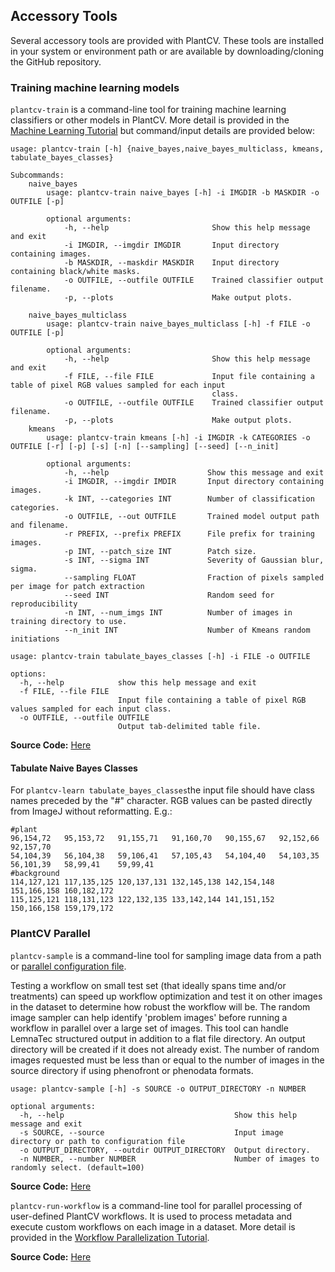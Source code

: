 ## Accessory Tools

Several accessory tools are provided with PlantCV. These tools are installed in your system or environment path or are
available by downloading/cloning the GitHub repository.

### Training machine learning models

`plantcv-train` is a command-line tool for training machine learning classifiers or other models in PlantCV. More
detail is provided in the [Machine Learning Tutorial](https://plantcv.org/tutorials/naive-bayes) but command/input details are
provided below:

```
usage: plantcv-train [-h] {naive_bayes,naive_bayes_multiclass, kmeans, tabulate_bayes_classes}

Subcommands:
    naive_bayes
        usage: plantcv-train naive_bayes [-h] -i IMGDIR -b MASKDIR -o OUTFILE [-p]
        
        optional arguments:
            -h, --help                       Show this help message and exit
            -i IMGDIR, --imgdir IMGDIR       Input directory containing images.
            -b MASKDIR, --maskdir MASKDIR    Input directory containing black/white masks.
            -o OUTFILE, --outfile OUTFILE    Trained classifier output filename.
            -p, --plots                      Make output plots.
        
    naive_bayes_multiclass
        usage: plantcv-train naive_bayes_multiclass [-h] -f FILE -o OUTFILE [-p]
        
        optional arguments:
            -h, --help                       Show this help message and exit
            -f FILE, --file FILE             Input file containing a table of pixel RGB values sampled for each input 
                                             class.
            -o OUTFILE, --outfile OUTFILE    Trained classifier output filename.
            -p, --plots                      Make output plots.
    kmeans
        usage: plantcv-train kmeans [-h] -i IMGDIR -k CATEGORIES -o OUTFILE [-r] [-p] [-s] [-n] [--sampling] [--seed] [--n_init]

        optional arguments:
            -h, --help                      Show this message and exit
            -i IMGDIR, --imgdir IMDIR       Input directory containing images. 
            -k INT, --categories INT        Number of classification categories.
            -o OUTFILE, --out OUTFILE       Trained model output path and filename.
            -r PREFIX, --prefix PREFIX      File prefix for training images.
            -p INT, --patch_size INT        Patch size.
            -s INT, --sigma INT             Severity of Gaussian blur, sigma.
            --sampling FLOAT                Fraction of pixels sampled per image for patch extraction
            --seed INT                      Random seed for reproducibility
            -n INT, --num_imgs INT          Number of images in training directory to use.
            --n_init INT                    Number of Kmeans random initiations  

usage: plantcv-train tabulate_bayes_classes [-h] -i FILE -o OUTFILE

options:
  -h, --help            show this help message and exit
  -f FILE, --file FILE
                        Input file containing a table of pixel RGB values sampled for each input class.
  -o OUTFILE, --outfile OUTFILE
                        Output tab-delimited table file.

```

**Source Code:** [Here](https://github.com/danforthcenter/plantcv/blob/main/plantcv/learn/cli.py)

#### Tabulate Naive Bayes Classes

For `plantcv-learn tabulate_bayes_classes`the input file should have class names preceded by the "#" character. RGB values can be pasted directly from ImageJ without reformatting. E.g.:

```
#plant
96,154,72	95,153,72	91,155,71	91,160,70	90,155,67	92,152,66	92,157,70
54,104,39	56,104,38	59,106,41	57,105,43	54,104,40	54,103,35	56,101,39	58,99,41	59,99,41
#background
114,127,121	117,135,125	120,137,131	132,145,138	142,154,148	151,166,158	160,182,172
115,125,121	118,131,123	122,132,135	133,142,144	141,151,152	150,166,158	159,179,172

```

### PlantCV Parallel

`plantcv-sample` is a command-line tool for sampling image data from a path or [parallel configuration file](parallel_config.md).

Testing a workflow on small test set (that ideally spans time and/or treatments) can speed up workflow optimization and 
test it on other images in the dataset to determine how robust the workflow will be. The random image sampler can help 
identify 'problem images' before running a workflow in parallel over a large set of images. This
tool can handle LemnaTec structured output in addition to a flat file directory.
An output directory will be created if it does not already exist. The number of 
random images requested must be less than or equal to the number of images in the source directory if using phenofront or phenodata formats.

```
usage: plantcv-sample [-h] -s SOURCE -o OUTPUT_DIRECTORY -n NUMBER

optional arguments:
  -h, --help                                      Show this help message and exit
  -s SOURCE, --source                             Input image directory or path to configuration file
  -o OUTPUT_DIRECTORY, --outdir OUTPUT_DIRECTORY  Output directory.
  -n NUMBER, --number NUMBER                      Number of images to randomly select. (default=100)

```

**Source Code:** [Here](https://github.com/danforthcenter/plantcv/blob/main/plantcv/parallel/sample_images.py)


`plantcv-run-workflow` is a command-line tool for parallel processing of user-defined PlantCV workflows. It is used to
process metadata and execute custom workflows on each image in a dataset. More detail is provided in the 
[Workflow Parallelization Tutorial](pipeline_parallel.md).

**Source Code:** [Here](https://github.com/danforthcenter/plantcv/blob/main/plantcv/parallel/cli.py)
